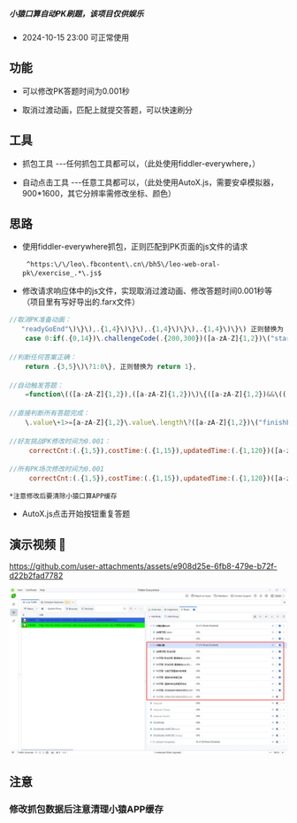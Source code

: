 
##### 小猿口算自动PK刷题，该项目仅供娱乐

  -  2024-10-15 23:00 可正常使用


## 功能

  -  可以修改PK答题时间为0.001秒
  
  -  取消过渡动画，匹配上就提交答题，可以快速刷分
  

## 工具

 - 抓包工具  ---任何抓包工具都可以，（此处使用fiddler-everywhere，）
  
 - 自动点击工具  ---任意工具都可以，（此处使用AutoX.js，需要安卓模拟器，900*1600，其它分辨率需修改坐标、颜色）

## 思路

 - 使用fiddler-everywhere抓包，正则匹配到PK页面的js文件的请求
   
        ^https:\/\/leo\.fbcontent\.cn\/bh5\/leo-web-oral-pk\/exercise_.*\.js$

 - 修改请求响应体中的js文件，实现取消过渡动画、修改答题时间0.001秒等（项目里有写好导出的.farx文件）
 
  ```javascript
//取消PK准备动画：
     "readyGoEnd"\)\}\),.{1,4}\)\}\),.{1,4}\)\}\),.{1,4}\)\}\) 正则替换为 "readyGoEnd")}),20)}),20)}),20)})
      case 0:if(.{0,14})\.challengeCode(.{200,300})([a-zA-Z]{1,2})\("startExercise"\); 正则替换为 case 0:$3("startExercise");if$1.challengeCode$2

//判断任何答案正确：
      return .{3,5}\)\?1:0\}, 正则替换为 return 1},

//自动触发答题：
      =function\(([a-zA-Z]{1,2}),([a-zA-Z]{1,2})\)\{([a-zA-Z]{1,2})&&\(([a-zA-Z]{1,2})\.value= 正则替换为 =function($1,$2){$2({ recognizeResult: "", pathPoints: [[]], answer: 1, showReductionFraction: 0 });$3&&($4.value=

//直接判断所有答题完成：
      \.value\+1>=[a-zA-Z]{1,2}\.value\.length\?([a-zA-Z]{1,2})\("finishExercise"\) 正则替换为 .value+1>=0?$1("finishExercise")

//好友挑战PK修改时间为0.001：
       correctCnt:(.{1,5}),costTime:(.{1,15}),updatedTime:(.{1,120})([a-zA-Z]{1,2})\.challengeCode  正则替换为  correctCnt:$1,costTime:$4.challengeCode?1:$2,updatedTime:$3$4.challengeCode

//所有PK场次修改时间为0.001
       correctCnt:(.{1,5}),costTime:(.{1,15}),updatedTime:(.{1,120})([a-zA-Z]{1,2})\.challengeCode   正则替换为  correctCnt:$1,costTime:1,updatedTime:$3$4.challengeCode

 ```

    *注意修改后要清除小猿口算APP缓存


 - AutoX.js点击开始按钮重复答题



## 演示视频 :movie_camera:
https://github.com/user-attachments/assets/e908d25e-6fb8-479e-b72f-d22b2fad7782


![fiddler-everywhere抓包替换js](./mp4/fiddler_20241015181548.png)


## 注意

### 修改抓包数据后注意清理小猿APP缓存




























